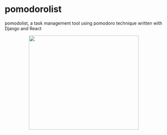 # pomodorolist
pomodolist, a task management tool using pomodoro technique written with Django and React

<p align="center">
<img  width="350" height="300" src="https://live.staticflickr.com/4555/37941061684_f20979c07f_b.jpg">
</p>
